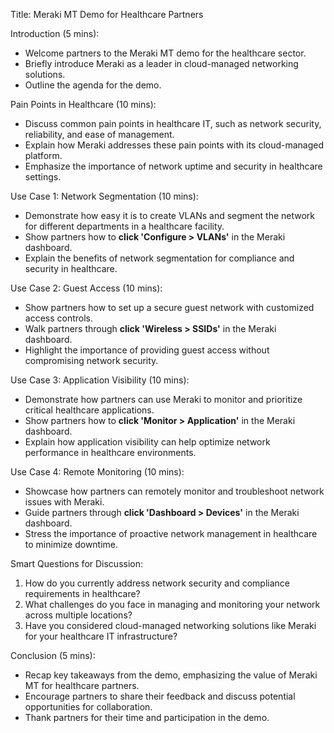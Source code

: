 Title: Meraki MT Demo for Healthcare Partners

Introduction (5 mins):
- Welcome partners to the Meraki MT demo for the healthcare sector.
- Briefly introduce Meraki as a leader in cloud-managed networking solutions.
- Outline the agenda for the demo.

Pain Points in Healthcare (10 mins):
- Discuss common pain points in healthcare IT, such as network security, reliability, and ease of management.
- Explain how Meraki addresses these pain points with its cloud-managed platform.
- Emphasize the importance of network uptime and security in healthcare settings.

Use Case 1: Network Segmentation (10 mins):
- Demonstrate how easy it is to create VLANs and segment the network for different departments in a healthcare facility.
- Show partners how to **click 'Configure > VLANs'** in the Meraki dashboard.
- Explain the benefits of network segmentation for compliance and security in healthcare.

Use Case 2: Guest Access (10 mins):
- Show partners how to set up a secure guest network with customized access controls.
- Walk partners through **click 'Wireless > SSIDs'** in the Meraki dashboard.
- Highlight the importance of providing guest access without compromising network security.

Use Case 3: Application Visibility (10 mins):
- Demonstrate how partners can use Meraki to monitor and prioritize critical healthcare applications.
- Show partners how to **click 'Monitor > Application'** in the Meraki dashboard.
- Explain how application visibility can help optimize network performance in healthcare environments.

Use Case 4: Remote Monitoring (10 mins):
- Showcase how partners can remotely monitor and troubleshoot network issues with Meraki.
- Guide partners through **click 'Dashboard > Devices'** in the Meraki dashboard.
- Stress the importance of proactive network management in healthcare to minimize downtime.

Smart Questions for Discussion:
1. How do you currently address network security and compliance requirements in healthcare?
2. What challenges do you face in managing and monitoring your network across multiple locations?
3. Have you considered cloud-managed networking solutions like Meraki for your healthcare IT infrastructure?

Conclusion (5 mins):
- Recap key takeaways from the demo, emphasizing the value of Meraki MT for healthcare partners.
- Encourage partners to share their feedback and discuss potential opportunities for collaboration.
- Thank partners for their time and participation in the demo.